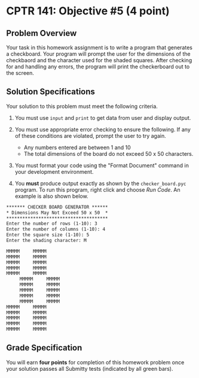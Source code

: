 # CPTR 141: Objective #5 (4 point)

## Problem Overview

Your task in this homework assignment is to write a program that generates a checkboard. Your program will prompt the user for the dimensions of the checkbaord and the character used for the shaded squares. After checking for and handling any errors, the program will print the checkerboard out to the screen.

## Solution Specifications

Your solution to this problem must meet the following criteria.

1. You must use `input` and `print` to get data from user and display output.

1. You must use appropriate error checking to ensure the following. If any of these conditions are violated, prompt the user to try again.
    + Any numbers entered are between 1 and 10
    + The total dimensions of the board do not exceed 50 x 50 characters.

1. You must format your code using the "Format Document" command in your development environment.

1. You **must** produce output exactly as shown by the `checker_board.pyc` program.  To run this program, right click and choose *Run Code*.  An example is also shown below.

```html
******* CHECKER BOARD GENERATOR ******
* Dimensions May Not Exceed 50 x 50  *
**************************************
Enter the number of rows (1-10): 3
Enter the number of columns (1-10): 4
Enter the square size (1-10): 5
Enter the shading character: M

MMMMM     MMMMM
MMMMM     MMMMM
MMMMM     MMMMM
MMMMM     MMMMM
MMMMM     MMMMM
     MMMMM     MMMMM
     MMMMM     MMMMM
     MMMMM     MMMMM
     MMMMM     MMMMM
     MMMMM     MMMMM
MMMMM     MMMMM
MMMMM     MMMMM
MMMMM     MMMMM
MMMMM     MMMMM
MMMMM     MMMMM
```

## Grade Specification

You will earn **four points** for completion of this homework problem once your solution passes all Submitty tests (indicated by all green bars).
